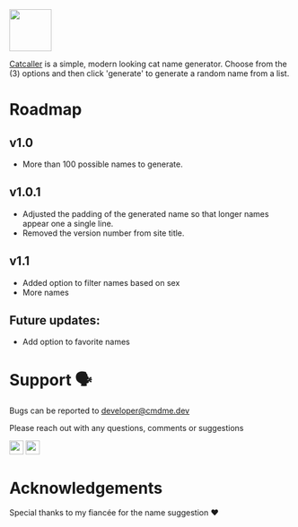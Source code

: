 <img src="https://i.imgur.com/2viNAxA.png" height=75>

[Catcaller](https://catcaller.netlify.app) is a simple, modern looking cat name generator. Choose from the (3) options and then click 'generate' to generate a random name from a list.

# Roadmap

## **v1.0**

- More than 100 possible names to generate.

## **v1.0.1**

- Adjusted the padding of the generated name so that longer names appear one a single line.
- Removed the version number from site title.

## **v1.1**

- Added option to filter names based on sex
- More names

## **Future updates:**

- Add option to favorite names

# Support :speaking_head:

Bugs can be reported to <developer@cmdme.dev>

Please reach out with any questions, comments or suggestions

<p>
<a href="https://twitter.com/citizen00147"><img src="https://img.shields.io/badge/twitter-%231DA1F2.svg?&style=for-the-badge&logo=twitter&logoColor=white" height=25></a> 
<a href="https://hashnode.com/@citizen00147"><img src="https://img.shields.io/badge/Hashnode-2962FF?style=for-the-badge&logo=hashnode&logoColor=white" height=25></a>
<p>

# Acknowledgements

Special thanks to my fiancée for the name suggestion :heart:
